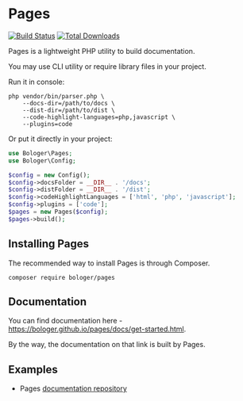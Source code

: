 # Pages 

[![Build Status](https://travis-ci.org/bologer/Pages.svg?branch=master)](https://travis-ci.org/bologer/Pages)
[![Total Downloads](https://img.shields.io/packagist/dt/bologer/pages.svg?style=flat-square)](https://packagist.org/packages/bologer/pages)

Pages is a lightweight PHP utility to build documentation. 

You may use CLI utility or require library files in your project.

Run it in console: 
```
php vendor/bin/parser.php \
    --docs-dir=/path/to/docs \
    --dist-dir=/path/to/dist \
    --code-highlight-languages=php,javascript \
    --plugins=code
```

Or put it directly in your project:
```php
use Bologer\Pages;
use Bologer\Config;

$config = new Config();
$config->docsFolder = __DIR__ . '/docs';
$config->distFolder = __DIR__ . '/dist';
$config->codeHighlightLanguages = ['html', 'php', 'javascript'];
$config->plugins = ['code'];
$pages = new Pages($config);
$pages->build();
```

## Installing Pages
The recommended way to install Pages is through Composer.

```
composer require bologer/pages
```

## Documentation

You can find documentation here - https://bologer.github.io/pages/docs/get-started.html. 

By the way, the documentation on that link is built by Pages.


## Examples 

- Pages [documentation repository](https://github.com/bologer/bologer.github.com/tree/master/pages)